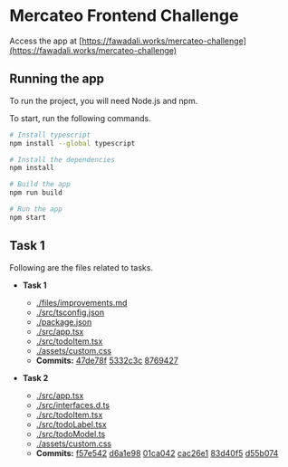 # Mercateo Frontend Challenge

Access the app at [https://fawadali.works/mercateo-challenge](https://fawadali.works/mercateo-challenge)

## Running the app

To run the project, you will need Node.js and npm.

To start, run the following commands.

```sh
# Install typescript
npm install --global typescript

# Install the dependencies
npm install

# Build the app
npm run build

# Run the app
npm start
```

## Task 1

Following are the files related to tasks.

* **Task 1**  
  * [./files/improvements.md](./files/improvements.md)
  * [./src/tsconfig.json](./src/tsconfig.json)
  * [./package.json](./package.json)
  * [./src/app.tsx](./src/app.tsx)
  * [./src/todoItem.tsx](./src/todoItem.tsx)
  * [./assets/custom.css](./assets/custom.css)
  * **Commits:** [47de78f](https://github.com/9inpachi/mercateo-challenge/commit/5332c3cbfaf70fff8af9697a025d6d5594154c37) [5332c3c](https://github.com/9inpachi/mercateo-challenge/commit/8769427927b5646d91e045050c972fdcdc68c375) [8769427](https://github.com/9inpachi/mercateo-challenge/commit/f57e542ab58abf09f64e18e5d193bfbf082724f6)

* **Task 2**  
  * [./src/app.tsx](./src/app.tsx)
  * [./src/interfaces.d.ts](./src/interfaces.d.ts)
  * [./src/todoItem.tsx](./src/todoItem.tsx)
  * [./src/todoLabel.tsx](./src/todoLabel.tsx)
  * [./src/todoModel.ts](./src/todoModel.ts)
  * [./assets/custom.css](./assets/custom.css)
  * **Commits:** [f57e542](https://github.com/9inpachi/mercateo-challenge/commit/d6a1e9823c01e28f09eaf9cdb06b8feee01d13ad) [d6a1e98](https://github.com/9inpachi/mercateo-challenge/commit/01ca04247f63e58362b2222a119cbfeca1130ac9) [01ca042](https://github.com/9inpachi/mercateo-challenge/commit/cac26e1ed7de17bc91d54d7096dc8b8b7d9c497b) [cac26e1](https://github.com/9inpachi/mercateo-challenge/commit/428178de5da62fc8b0d4438d101f88725141c5f2) [83d40f5](https://github.com/9inpachi/mercateo-challenge/commit/d55b0740a7c5be7d1714d7b5801ad227833148c0) [d55b074](https://github.com/9inpachi/mercateo-challenge/commit/109bd7d5b003e0dd97ba3c3cd5c7ef99134c3526)